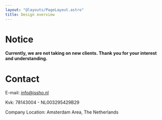 ```yaml
---
layout: "@layouts/PageLayout.astro"
title: Design overview
---
```


# Notice

**Currently, we are not taking on new clients. Thank you for your interest and understanding.**

# Contact

<p>E-mail:
<a href="mailto:info@issho.nl">info@issho.nl</a>
 </p>

<p>Kvk:
78143004 - NL003295429B29
 </p>

 <p>
 Company Location: 
Amsterdam Area, The Netherlands
 </p>
